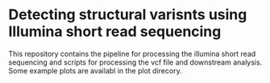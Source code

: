 # Detecting structural varisnts using Illumina short read sequencing
This repository contains the pipeline for processing the illumina short read sequencing and scripts for processing the vcf file and downstream analysis. 
Some example plots are availabl in the plot direcory.
